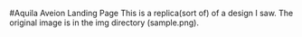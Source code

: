 #Aquila Aveion Landing Page
This is a replica(sort of) of a design I saw. The original image is in the img directory (sample.png).
